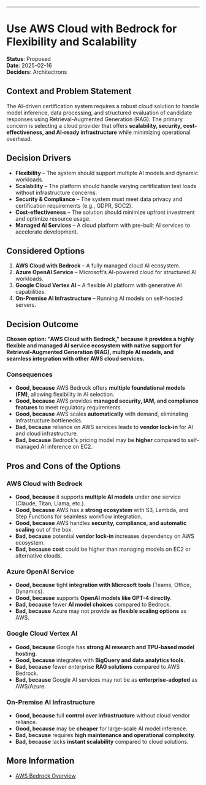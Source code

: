 ---
# Use AWS Cloud with Bedrock for Flexibility and Scalability

**Status**: Proposed  
**Date**: 2025-02-16  
**Deciders**: Architectrons

## Context and Problem Statement

The AI-driven certification system requires a robust cloud solution to handle model inference, data processing, and structured evaluation of candidate responses using Retrieval-Augmented Generation (RAG). The primary concern is selecting a cloud provider that offers **scalability, security, cost-effectiveness, and AI-ready infrastructure** while minimizing operational overhead.

## Decision Drivers

* **Flexibility** – The system should support multiple AI models and dynamic workloads.  
* **Scalability** – The platform should handle varying certification test loads without infrastructure concerns.  
* **Security & Compliance** – The system must meet data privacy and certification requirements (e.g., GDPR, SOC2).  
* **Cost-effectiveness** – The solution should minimize upfront investment and optimize resource usage.  
* **Managed AI Services** – A cloud platform with pre-built AI services to accelerate development.  

## Considered Options

1. **AWS Cloud with Bedrock** – A fully managed cloud AI ecosystem.  
2. **Azure OpenAI Service** – Microsoft’s AI-powered cloud for structured AI workloads.  
3. **Google Cloud Vertex AI** – A flexible AI platform with generative AI capabilities.  
4. **On-Premise AI Infrastructure** – Running AI models on self-hosted servers.  

## Decision Outcome

**Chosen option: "AWS Cloud with Bedrock," because it provides a highly flexible and managed AI service ecosystem with native support for Retrieval-Augmented Generation (RAG), multiple AI models, and seamless integration with other AWS cloud services.**

### Consequences

* **Good, because** AWS Bedrock offers **multiple foundational models (FM)**, allowing flexibility in AI selection.  
* **Good, because** AWS provides **managed security, IAM, and compliance features** to meet regulatory requirements.  
* **Good, because** AWS scales **automatically** with demand, eliminating infrastructure bottlenecks.  
* **Bad, because** reliance on AWS services leads to **vendor lock-in** for AI and cloud infrastructure.  
* **Bad, because** Bedrock's pricing model may be **higher** compared to self-managed AI inference on EC2.  

## Pros and Cons of the Options

### **AWS Cloud with Bedrock**  

* **Good, because** it supports **multiple AI models** under one service (Claude, Titan, Llama, etc.).  
* **Good, because** AWS has a **strong ecosystem** with S3, Lambda, and Step Functions for seamless workflow integration.  
* **Good, because** AWS handles **security, compliance, and automatic scaling** out of the box.  
* **Bad, because** potential **vendor lock-in** increases dependency on AWS ecosystem.  
* **Bad, because** **cost** could be higher than managing models on EC2 or alternative clouds.  

### **Azure OpenAI Service**  

* **Good, because** tight **integration with Microsoft tools** (Teams, Office, Dynamics).  
* **Good, because** supports **OpenAI models like GPT-4 directly**.  
* **Bad, because** fewer **AI model choices** compared to Bedrock.  
* **Bad, because** Azure may not provide **as flexible scaling options** as AWS.  

### **Google Cloud Vertex AI**  

* **Good, because** Google has **strong AI research and TPU-based model hosting**.  
* **Good, because** integrates with **BigQuery and data analytics tools**.  
* **Bad, because** fewer enterprise **RAG solutions** compared to AWS Bedrock.  
* **Bad, because** Google AI services may not be as **enterprise-adopted** as AWS/Azure.  

### **On-Premise AI Infrastructure**  

* **Good, because** full **control over infrastructure** without cloud vendor reliance.  
* **Good, because** may be **cheaper** for large-scale AI model inference.  
* **Bad, because** requires **high maintenance and operational complexity**.  
* **Bad, because** lacks **instant scalability** compared to cloud solutions.  

## More Information

- [AWS Bedrock Overview](https://aws.amazon.com/bedrock/)  
